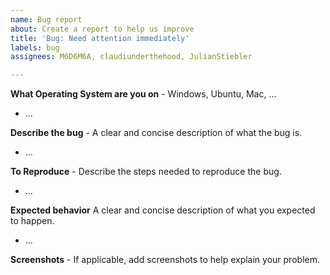 ```yaml
---
name: Bug report
about: Create a report to help us improve
title: 'Bug: Need attention immediately'
labels: bug
assignees: M6D6M6A, claudiunderthehood, JulianStiebler

---
```


**What Operating System are you on** - Windows, Ubuntu, Mac, ...
- ...

**Describe the bug** - A clear and concise description of what the bug is.
- ...

**To Reproduce** - Describe the steps needed to reproduce the bug.
- ...

**Expected behavior** A clear and concise description of what you expected to happen.
- ...

**Screenshots** - If applicable, add screenshots to help explain your problem.
